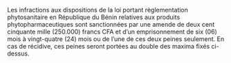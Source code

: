 Les infractions aux dispositions de la loi portant règlementation phytosanitaire en République du Bénin relatives aux produits phytopharmaceutiques sont sanctionnées par une amende de deux cent cinquante mille (250.000) francs CFA et d’un emprisonnement de six (06) mois à vingt-quatre (24) mois ou de l’une de ces deux peines seulement.
En cas de récidive, ces peines seront portées au double des maxima fixés ci-dessus.